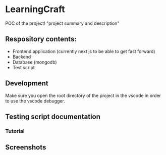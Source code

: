 # LearningCraft
POC of the project!
"project summary and description"

## Respository contents:
- Frontend application (currently next js to be able to get fast forward)
- Backend
- Database (mongodb)
- Test script

## Development
Make sure you open the root directory of the project in the vscode in order to use the vscode debugger.

## Testing script documentation
### Tutorial


## Screenshots